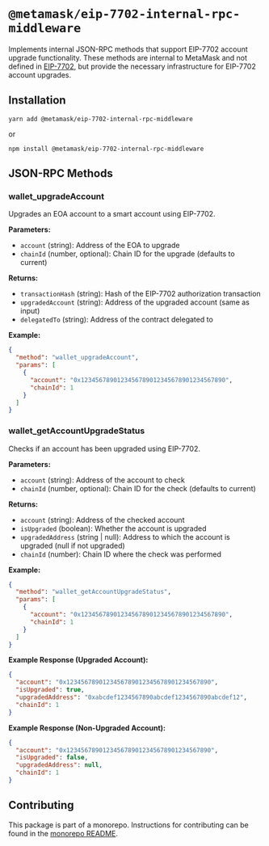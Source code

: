 # `@metamask/eip-7702-internal-rpc-middleware`

Implements internal JSON-RPC methods that support EIP-7702 account upgrade functionality. These methods are internal to MetaMask and not defined in [EIP-7702](https://eips.ethereum.org/EIPS/eip-7702), but provide the necessary infrastructure for EIP-7702 account upgrades.

## Installation

`yarn add @metamask/eip-7702-internal-rpc-middleware`

or

`npm install @metamask/eip-7702-internal-rpc-middleware`

## JSON-RPC Methods

### wallet_upgradeAccount

Upgrades an EOA account to a smart account using EIP-7702.

**Parameters:**
- `account` (string): Address of the EOA to upgrade
- `chainId` (number, optional): Chain ID for the upgrade (defaults to current)

**Returns:**
- `transactionHash` (string): Hash of the EIP-7702 authorization transaction
- `upgradedAccount` (string): Address of the upgraded account (same as input)
- `delegatedTo` (string): Address of the contract delegated to

**Example:**
```json
{
  "method": "wallet_upgradeAccount",
  "params": [
    {
      "account": "0x1234567890123456789012345678901234567890",
      "chainId": 1
    }
  ]
}
```

### wallet_getAccountUpgradeStatus

Checks if an account has been upgraded using EIP-7702.

**Parameters:**
- `account` (string): Address of the account to check
- `chainId` (number, optional): Chain ID for the check (defaults to current)

**Returns:**
- `account` (string): Address of the checked account
- `isUpgraded` (boolean): Whether the account is upgraded
- `upgradedAddress` (string | null): Address to which the account is upgraded (null if not upgraded)
- `chainId` (number): Chain ID where the check was performed

**Example:**
```json
{
  "method": "wallet_getAccountUpgradeStatus",
  "params": [
    {
      "account": "0x1234567890123456789012345678901234567890",
      "chainId": 1
    }
  ]
}
```

**Example Response (Upgraded Account):**
```json
{
  "account": "0x1234567890123456789012345678901234567890",
  "isUpgraded": true,
  "upgradedAddress": "0xabcdef1234567890abcdef1234567890abcdef12",
  "chainId": 1
}
```

**Example Response (Non-Upgraded Account):**
```json
{
  "account": "0x1234567890123456789012345678901234567890",
  "isUpgraded": false,
  "upgradedAddress": null,
  "chainId": 1
}
```

## Contributing

This package is part of a monorepo. Instructions for contributing can be found in the [monorepo README](https://github.com/MetaMask/core#readme).
